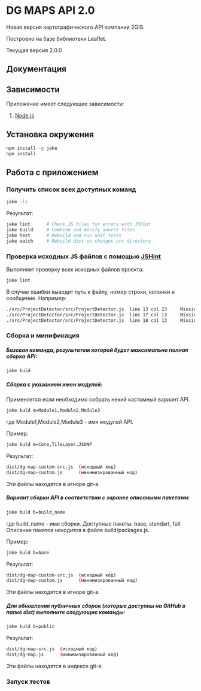 DG MAPS API 2.0
====

Новая версия картографического API компании 2GIS.

Построено на базе библиотеки Leaflet.

Текущая версия 2.0.0

## Документация

## Зависимости

Приложение имеет следующие зависимости:

1. [Node.js]

[Node.js]: http://nodejs.org/

## Установка окружения

```bash
npm install -g jake
npm install
```

## Работа с приложением

### Получить список всех доступных команд

```bash
jake -ls
```

Результат:

```bash
jake lint      # Check JS files for errors with JSHint  
jake build     # Combine and minify source files  
jake test      # Rebuild and run unit tests  
jake watch     # Rebuild dist on changes src directory  
```


### Проверка исходных JS файлов с помощью [JSHint]

Выполняет проверку всех исходных файлов проекта.

```bash
jake lint
```

В случае ошибки выводит путь к файлу, номер строки, колонки и сообщение. Например:

```bash
./src/ProjectDetector/src/ProjectDetector.js  line 13 col 23	 Missing space after ':'.
./src/ProjectDetector/src/ProjectDetector.js  line 17 col 13	 Missing space after ':'.
./src/ProjectDetector/src/ProjectDetector.js  line 18 col 13	 Missing space after ':'.
```

[JSHint]: http://jshint.com/docs/

### Сборка и минификация

##### Базовая команда, результатом которой будет максимально полная сборка API:

```bash
jake buld
```

##### Сборка с указанием имен модулей:

Применяется если необходимо собрать некий кастомный вариант API.

```bash
jake buld m=Module1,Module2,Module3
```
где Module1,Module2,Module3 - имя модулей API. 

Пример:

```bash
jake buld m=Core,TileLayer,JSONP
```

Результат:

```bash
dist/dg-map-custom-src.js  (исходный код)
dist/dg-map-custom.js      (минимизированный код)
```
Эти файлы находятся в игноре git-a.

##### Вариант сборки API в соответствии с заранее описаными пакетами:

```bash
jake buld b=build_name
```

где build_name - имя сборки. Доступные пакеты: base, standart, full.
Описание пакетов находится в файле build/packages.js.

Пример:

```bash
jake buld b=base
```

Результат:

```bash
dist/dg-map-custom-src.js  (исходный код)
dist/dg-map-custom.js      (минимизированный код)
```
Эти файлы находятся в игноре git-a.

##### Для обновления публичных сборок (которые доступны на GitHub в папке dist) выполните следующие команды:

```bash
jake buld b=public
```

Результат:

```bash
dist/dg-map-src.js  (исходный код)
dist/dg-map.js      (минимизированный код)
```
Эти файлы находятся в индексе git-a.

### Запуск тестов
